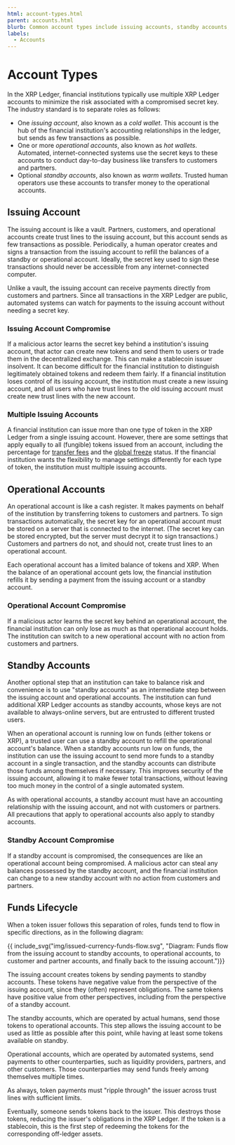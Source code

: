 ```yaml
---
html: account-types.html
parent: accounts.html
blurb: Common account types include issuing accounts, standby accounts, and operational accounts.
labels:
  - Accounts
---
```

# Account Types

In the XRP Ledger, financial institutions typically use multiple XRP Ledger accounts to minimize the risk associated with a compromised secret key. The industry standard is to separate roles as follows:

* One *issuing account*, also known as a *cold wallet*. This account is the hub of the financial institution's accounting relationships in the ledger, but sends as few transactions as possible.
* One or more *operational accounts*, also known as *hot wallets*. Automated, internet-connected systems use the secret keys to these accounts to conduct day-to-day business like transfers to customers and partners.
* Optional *standby accounts*, also known as *warm wallets*. Trusted human operators use these accounts to transfer money to the operational accounts.

## Issuing Account

The issuing account is like a vault. Partners, customers, and operational accounts create trust lines to the issuing account, but this account sends as few transactions as possible. Periodically, a human operator creates and signs a transaction from the issuing account to refill the balances of a standby or operational account. Ideally, the secret key used to sign these transactions should never be accessible from any internet-connected computer.

Unlike a vault, the issuing account can receive payments directly from customers and partners. Since all transactions in the XRP Ledger are public, automated systems can watch for payments to the issuing account without needing a secret key.

### Issuing Account Compromise

If a malicious actor learns the secret key behind a institution's issuing account, that actor can create new tokens and send them to users or trade them in the decentralized exchange. This can make a stablecoin issuer insolvent. It can become difficult for the financial institution to distinguish legitimately obtained tokens and redeem them fairly. If a financial institution loses control of its issuing account, the institution must create a new issuing account, and all users who have trust lines to the old issuing account must create new trust lines with the new account.

### Multiple Issuing Accounts

A financial institution can issue more than one type of token in the XRP Ledger from a single issuing account. However, there are some settings that apply equally to all (fungible) tokens issued from an account, including the percentage for [transfer fees](transfer-fees.html) and the [global freeze](freezing-tokens.html) status. If the financial institution wants the flexibility to manage settings differently for each type of token, the institution must multiple issuing accounts.


## Operational Accounts

An operational account is like a cash register. It makes payments on behalf of the institution by transferring tokens to customers and partners. To sign transactions automatically, the secret key for an operational account must be stored on a server that is connected to the internet. (The secret key can be stored encrypted, but the server must decrypt it to sign transactions.) Customers and partners do not, and should not, create trust lines to an operational account.

Each operational account has a limited balance of tokens and XRP. When the balance of an operational account gets low, the financial institution refills it by sending a payment from the issuing account or a standby account.

### Operational Account Compromise

If a malicious actor learns the secret key behind an operational account, the financial institution can only lose as much as that operational account holds. The institution can switch to a new operational account with no action from customers and partners.


## Standby Accounts

Another optional step that an institution can take to balance risk and convenience is to use "standby accounts" as an intermediate step between the issuing account and operational accounts. The institution can fund additional XRP Ledger accounts as standby accounts, whose keys are not available to always-online servers, but are entrusted to different trusted users.

When an operational account is running low on funds (either tokens or XRP), a trusted user can use a standby account to refill the operational account's balance. When a standby accounts run low on funds, the institution can use the issuing account to send more funds to a standby account in a single transaction, and the standby accounts can distribute those funds among themselves if necessary. This improves security of the issuing account, allowing it to make fewer total transactions, without leaving too much money in the control of a single automated system.

As with operational accounts, a standby account must have an accounting relationship with the issuing account, and not with customers or partners. All precautions that apply to operational accounts also apply to standby accounts.

### Standby Account Compromise

If a standby account is compromised, the consequences are like an operational account being compromised. A malicious actor can steal any balances possessed by the standby account, and the financial institution can change to a new standby account with no action from customers and partners.

## Funds Lifecycle

When a token issuer follows this separation of roles, funds tend to flow in specific directions, as in the following diagram:


{{ include_svg("img/issued-currency-funds-flow.svg", "Diagram: Funds flow from the issuing account to standby accounts, to operational accounts, to customer and partner accounts, and finally back to the issuing account.")}}

The issuing account creates tokens by sending payments to standby accounts. These tokens have negative value from the perspective of the issuing account, since they (often) represent obligations. The same tokens have positive value from other perspectives, including from the perspective of a standby account.

The standby accounts, which are operated by actual humans, send those tokens to operational accounts. This step allows the issuing account to be used as little as possible after this point, while having at least some tokens available on standby.

Operational accounts, which are operated by automated systems, send payments to other counterparties, such as liquidity providers, partners, and other customers. Those counterparties may send funds freely among themselves multiple times.

As always, token payments must "ripple through" the issuer across trust lines with sufficient limits.

Eventually, someone sends tokens back to the issuer. This destroys those tokens, reducing the issuer's obligations in the XRP Ledger. If the token is a stablecoin, this is the first step of redeeming the tokens for the corresponding off-ledger assets.
